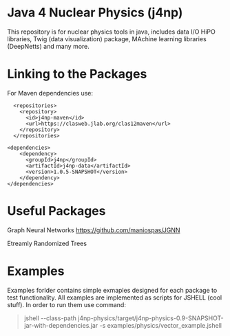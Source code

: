# Java 4 Nuclear Physics (j4np)

This repository is for nuclear physics tools in java, includes data I/O HiPO libraries,
Twig (data visualization) package, MAchine learning libraries (DeepNetts) and many more.

# Linking to the Packages

For Maven dependencies use:

```
  <repositories>
    <repository>
      <id>j4np-maven</id>
      <url>https://clasweb.jlab.org/clas12maven</url>
    </repository>
  </repositories>

<dependencies> 
    <dependency>
      <groupId>j4np</groupId>
      <artifactId>j4np-data</artifactId>
      <version>1.0.5-SNAPSHOT</version>
    </dependency>
</dependencies>
```

# Useful Packages

Graph Neural Networks
https://github.com/maniospas/JGNN

Etreamly Randomized Trees


# Examples

Examples forlder contains simple exmaples designed for each
package to test functionality. All examples are implemented
as scripts for JSHELL (cool stuff). In order to run them use
command:

 >jshell --class-path j4np-physics/target/j4np-physics-0.9-SNAPSHOT-jar-with-dependencies.jar -s examples/physics/vector_example.jshell


